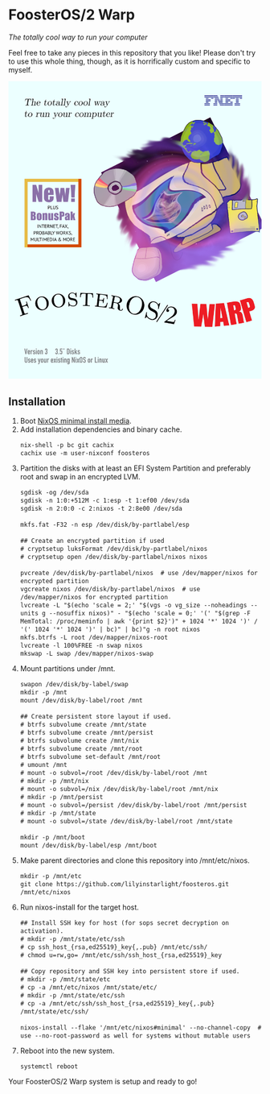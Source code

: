 # FoosterOS/2 Warp

_The totally cool way to run your computer_

Feel free to take any pieces in this repository that you like! Please don't try to use this whole thing, though, as it is horrifically custom and specific to myself.


[![FoosterOS/2 Warp Box Art](artwork/boxart.png)](https://www.os2world.com/wiki/images/7/7f/52H3800-004.jpg)


## Installation

1. Boot [NixOS minimal install media](https://channels.nixos.org/nixos-unstable/latest-nixos-minimal-x86_64-linux.iso).
2. Add installation dependencies and binary cache.
    ```
    nix-shell -p bc git cachix
    cachix use -m user-nixconf foosteros
    ```
3. Partition the disks with at least an EFI System Partition and preferably root and swap in an encrypted LVM.
    ```
    sgdisk -og /dev/sda
    sgdisk -n 1:0:+512M -c 1:esp -t 1:ef00 /dev/sda
    sgdisk -n 2:0:0 -c 2:nixos -t 2:8e00 /dev/sda

    mkfs.fat -F32 -n esp /dev/disk/by-partlabel/esp

    ## Create an encrypted partition if used
    # cryptsetup luksFormat /dev/disk/by-partlabel/nixos
    # cryptsetup open /dev/disk/by-partlabel/nixos nixos

    pvcreate /dev/disk/by-partlabel/nixos  # use /dev/mapper/nixos for encrypted partition
    vgcreate nixos /dev/disk/by-partlabel/nixos  # use /dev/mapper/nixos for encrypted partition
    lvcreate -L "$(echo 'scale = 2;' "$(vgs -o vg_size --noheadings --units g --nosuffix nixos)" - "$(echo 'scale = 0;' '(' "$(grep -F MemTotal: /proc/meminfo | awk '{print $2}')" + 1024 '*' 1024 ')' / '(' 1024 '*' 1024 ')' | bc)" | bc)"g -n root nixos
    mkfs.btrfs -L root /dev/mapper/nixos-root
    lvcreate -l 100%FREE -n swap nixos
    mkswap -L swap /dev/mapper/nixos-swap
    ```
4. Mount partitions under /mnt.
    ```
    swapon /dev/disk/by-label/swap
    mkdir -p /mnt
    mount /dev/disk/by-label/root /mnt

    ## Create persistent store layout if used.
    # btrfs subvolume create /mnt/state
    # btrfs subvolume create /mnt/persist
    # btrfs subvolume create /mnt/nix
    # btrfs subvolume create /mnt/root
    # btrfs subvolume set-default /mnt/root
    # umount /mnt
    # mount -o subvol=/root /dev/disk/by-label/root /mnt
    # mkdir -p /mnt/nix
    # mount -o subvol=/nix /dev/disk/by-label/root /mnt/nix
    # mkdir -p /mnt/persist
    # mount -o subvol=/persist /dev/disk/by-label/root /mnt/persist
    # mkdir -p /mnt/state
    # mount -o subvol=/state /dev/disk/by-label/root /mnt/state

    mkdir -p /mnt/boot
    mount /dev/disk/by-label/esp /mnt/boot
    ```
5. Make parent directories and clone this repository into /mnt/etc/nixos.
    ```
    mkdir -p /mnt/etc
    git clone https://github.com/lilyinstarlight/foosteros.git /mnt/etc/nixos
    ```
6. Run nixos-install for the target host.
    ```
    ## Install SSH key for host (for sops secret decryption on activation).
    # mkdir -p /mnt/state/etc/ssh
    # cp ssh_host_{rsa,ed25519}_key{,.pub} /mnt/etc/ssh/
    # chmod u=rw,go= /mnt/etc/ssh/ssh_host_{rsa,ed25519}_key

    ## Copy repository and SSH key into persistent store if used.
    # mkdir -p /mnt/state/etc
    # cp -a /mnt/etc/nixos /mnt/state/etc/
    # mkdir -p /mnt/state/etc/ssh
    # cp -a /mnt/etc/ssh/ssh_host_{rsa,ed25519}_key{,.pub} /mnt/state/etc/ssh/

    nixos-install --flake '/mnt/etc/nixos#minimal' --no-channel-copy  # use --no-root-password as well for systems without mutable users
    ```
7. Reboot into the new system.
    ```
    systemctl reboot
    ```

Your FoosterOS/2 Warp system is setup and ready to go!
